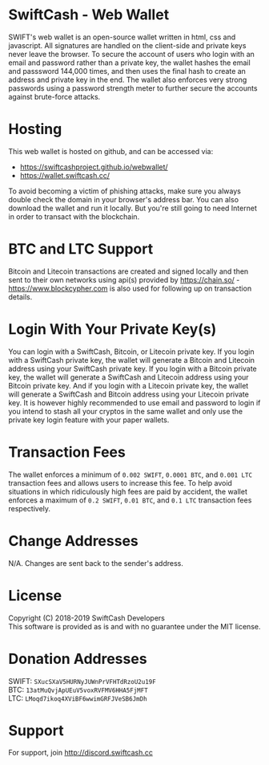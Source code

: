 # SwiftCash - Web Wallet

SWIFT's web wallet is an open-source wallet written in html, css and javascript. All signatures are handled on the client-side and private keys never leave the browser.
To secure the account of users who login with an email and password rather than a private key, the wallet hashes the email and passsword 144,000 times, and then uses the final hash to create an address and private key in the end.
The wallet also enforces very strong passwords using a password strength meter to further secure the accounts against brute-force attacks.

# Hosting
This web wallet is hosted on github, and can be accessed via:

* https://swiftcashproject.github.io/webwallet/
* https://wallet.swiftcash.cc/

To avoid becoming a victim of phishing attacks, make sure you always double check the domain in your browser's address bar. You can also download the wallet and run it locally. But you're still going to need Internet in order to transact with the blockchain.

# BTC and LTC Support
Bitcoin and Litecoin transactions are created and signed locally and then sent to their own networks using api(s) provided by https://chain.so/ - https://www.blockcypher.com is also used for following up on transaction details.

# Login With Your Private Key(s)
You can login with a SwiftCash, Bitcoin, or Litecoin private key. If you login with a SwiftCash private key, the wallet will generate a Bitcoin and Litecoin address using your SwiftCash private key. If you login with a Bitcoin private key, the wallet will generate a SwiftCash and Litecoin address using your Bitcoin private key. And if you login with a Litecoin private key, the wallet will generate a SwiftCash and Bitcoin address using your Litecoin private key. It is however highly recommended to use email and password to login if you intend to stash all your cryptos in the same wallet and only use the private key login feature with your paper wallets.

# Transaction Fees
The wallet enforces a minimum of `0.002 SWIFT`, `0.0001 BTC`, and `0.001 LTC` transaction fees and allows users to increase this fee. To help avoid situations in which ridiculously high fees are paid by accident, the wallet enforces a maximum of `0.2 SWIFT`, `0.01 BTC`, and `0.1 LTC` transaction fees respectively.

# Change Addresses
N/A. Changes are sent back to the sender's address.

# License
Copyright (C) 2018-2019 SwiftCash Developers <br />
This software is provided as is and with no guarantee under the MIT license.

# Donation Addresses
SWIFT: `SXucSXaV5HURNyJUWnPrVFHTdRzoU2u19F`<br />
BTC: `13atMuQvjApUEuV5voxRVFMV6HHA5FjMFT`<br />
LTC: `LMoqd7ikoq4XViBF6wwimGRFJVeSB6JmDh`<br />

# Support
For support, join http://discord.swiftcash.cc
